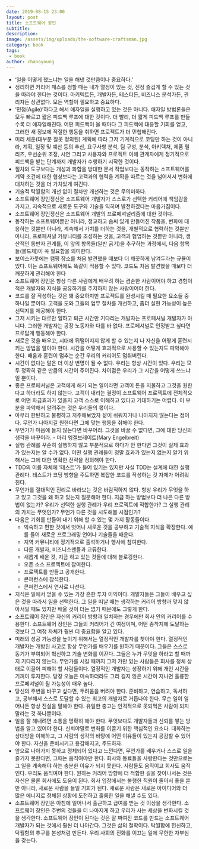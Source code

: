 ```yaml
---
date: 2019-08-15 23:00
layout: post
title: 소프트웨어 장인
subtitle:
description:
image: /assets/img/uploads/the-software-craftsman.jpg
category: book
tags:
 - book
author: chanoyoung
---
```


- ‘일을 어떻게 했느냐는 일을 해낸 것만큼이나 중요하다.’
- 정리하면 커리어 패스를 정할 때는 내가 열정이 있는 것, 진정 즐겁게 할 수 있는 것을 따라야 한다는 것이다. 아키텍트든, 개발자든, 테스터든, 비즈니스 분석가든, 관리자든 상관없다. 모든 역할이 필요하고 중요하다.
- ‘민첩(Agile)’하다고 해서 애자일을 실행하고 있는 것은 아니다. 애자일 방법론들은 모두 빠르고 짧은 피드백 루프에 대한 것이다. 더 빨리, 더 짧게 피드백 루프를 만들수록 더 애자일해진다. 어떤 피드백이 올 때마다 그 피드백에 대응할 기회를 얻고, 그러한 새 정보에 적절한 행동을 취하면 프로젝트가 더 민첩해진다.
- 미리 세운(대부분 잘못 정의된) 계획에 따라 그저 기계적으로 코딩만 하는 것이 아니라, 계획, 일정 및 예산 등의 추산, 요구사항 분석, 팀 구성, 분석, 아키텍처, 제품 릴리즈, 우선순위 조정, 시연 그리고 사용자와 프로젝트 이해 관계자에게 정기적으로 피드백을 받는 단계까지 개발자가 수행하기 시작한 것이다.
- 절차와 도구보다는 개성과 화합을 방대한 문서 작업보다는 동작하는 소프트웨어를 계약 조건에 대한 협상보다는 고객과의 협력을 계획을 따르는 것을 넘어서서 변화에 대처하는 것을 더 가치있게 여긴다.
- 기술적 탁월함의 개선 없이 절차만 개선하는 것은 무의미하다.
- 소프트웨어 장인정신은 소프트웨어 개발자가 스스로가 선택한 커리어에 책임감을 가지고, 지속적으로 새로운 도구와 기술을 익히며 발전하겠다는 마음가짐이다.
- 소프트웨어 장인정신은 소프트웨어 개발의 프로페셔널리즘에 대한 것이다.
- 동작하는 소프트웨어뿐만 아니라, 정교하고 솜씨 있게 만들어진 작품을, 변화에 대응하는 것뿐만 아니라, 계속해서 가치를 더하는 것을, 개별적으로 협력하는 것뿐만 아니라, 프로페셔널 커뮤니티를 조성하는 것을, 고객과 협업하는 것뿐만 아니라, 생산적인 동반자 관계를, 이 앞의 항목들(일반 굵기)을 추구하는 과정에서, 다음 항목들(볼드체)이 꼭 필요함을 의미한다.
- 보이스카웃에는 캠핑 장소를 처음 발견했을 때보다 더 깨끗하게 남겨두라는 규율이 있다. 이는 소프트웨어에도 똑같이 적용할 수 있다. 코드도 처음 발견했을 때보다 더 깨끗하게 관리해야 한다
- 소프트웨어 장인은 항상 다른 사람에게 배우려 하는 겸손한 사람이어야 하고 경험이 적은 개발자와 지식을 공유하기를 주저하지 않는 사람이어야 한다.
- 코드를 잘 작성하는 것은 꽤 중요하지만 프로젝트를 완성시킬 때 필요한 요소들 중 하나일 뿐이다. 고객을 도와 그들의 업무 절차를 개선하고, 좀더 실현 가능성이 높은 선택지를 제공해야 한다.
- 그저 시키는 대로만 일하고 퇴근 시간만 기다리는 개발자는 프로페셔널 개발자가 아니다. 그러한 개발자는 공장 노동자와 다를 바 없다. 프로페셔널로 인정받고 싶다면 프로답게 행동해야 한다.
- 새로운 것을 배우고, 시대에 뒤떨어지지 않게 할 수 있는지 나 자신을 어떻게 훈련시키는 방법을 알아야 한다. 시간을 어떻게 효과적으로 사용할 수 있는지도 파악해야 한다. 배움과 훈련이 멈추는 순간 우리의 커리어도 멈춰버린다.
- 시간이 없다는 말은 더 이상 변명이 될 수 없다. 우리는 항상 시간이 있다. 우리는 모두 정확히 같은 만큼의 시간이 주어진다. 차이점은 우리가 그 시간을 어떻게 쓰느냐일 뿐이다.
- 좋은 프로페셔널은 고객에게 해가 되는 일이라면 고객이 돈을 지불하고 그것을 원한다고 하더라도 하지 않는다. 고객이 내리는 결정이 소프트웨어 프로젝트에 전체적으로 어떤 파급효과가 있을지 고객 스스로 이해하고 있다고 기대하기는 어렵다. 이 부분을 파악해서 알려주는 것은 우리들의 몫이다.
- 아무리 한탄하고 불평하고 저주해보았자 삶이 쉬워지거나 나아지지 않는다는 점이다. 무언가 나아지길 원한다면 그에 맞는 행동을 취해야 한다.
- 무언가가 마음에 들지 않는다면 바꾸어라. 그것을 바꿀 수 없다면, 그에 대한 당신의 생각을 바꾸어라. - 마리 엥겔브레이트(Mary Engelbreit)
- 실행 관례를 꾸준히 실행하지 않고 부분적으로 하다가 안 한다면 그것이 실제 효과가 있는지는 알 수가 없다. 어떤 실행 관례들이 정말 효과가 있는지 없는지 알기 위해서는 그에 대한 명확한 전략을 정의해야 한다.
- TDD의 이름 자체에 ‘테스트’가 들어 있기는 있지만 사실 TDD는 설계에 대한 실행 관례다. 테스트가 코딩 방향을 주도하면 복잡한 코드를 작성하는 것 자체가 어려워진다.
- 무언가를 절대적인 진리로 바라보는 것은 바람직하지 않다. 항상 우리가 무엇을 하고 있고 그것을 왜 하고 있는지 질문해야 한다. 지금 하는 방법보다 더 나은 다른 방법이 없는가? 우리가 선택한 실행 관례가 우리 프로젝트에 적합한가? 그 실행 관례의 가치는 무엇인가? 무언가 다른 것을 시도해볼 시점인가?
- 다음은 기회를 만들어 내기 위해 할 수 있는 몇 가지 활동들이다.
  - 익숙하고 편한 것에서 벗어나 새로운 것을 공부하고 기술적 지식을 확장한다. 예를 들어 새로운 프로그래밍 언어나 기술들을 배운다.
  - 지역 커뮤니티에 정기적으로 출석하거나 행사에 참여한다.
  - 다른 개발자, 비즈니스맨들과 교류한다.
  - 새롭게 배운 것, 지금 하고 있는 것들에 대해 블로깅한다.
  - 오픈 소스 프로젝트에 참여한다.
  - 프로젝트를 만들고 공개한다.
  - 콘퍼런스에 참석한다.
  - 콘퍼런스에서 연사로 나선다.
- 지식은 일에서 얻을 수 있는 가장 흔한 투자 이익이다. 개발자들은 그들이 배우고 싶은 것을 따라서 일을 선택한다. 그 일을 떠날 때는 생각하는 커리어 방향과 맞지 않아서일 때도 있지만 배울 것이 더는 없기 때문에도 그렇게 한다.
- 소프트웨어 장인은 자신의 커리어 방향과 일치하는 경우에만 회사 안의 커리어를 수용한다. 소프트웨어 장인은 그들의 커리어가 긴 여정이며, 어떤 종착지에 도달하는 것보다 그 여정 자체가 훨씬 더 중요함을 알고 있다.
- 미래의 성공 가능성을 높이기 위해서는 열정적인 개발자를 찾아야 한다. 열정적인 개발자는 개방된 사고로 항상 무언가를 배우기를 원하기 때문이다. 그들은 스스로 동기가 부여되어 혁신하고 기술 변화를 이끈다. 그들은 누가 무엇을 하라고 할 때까지 기다리지 않는다. 무언가를 시킬 때까지 그저 가만 있는 사람들은 회사를 정체 상태로 이끌어 피해야 할 사람들이다. 열정적인 개발자는 성장하기 위해 개인 시간을 기꺼이 투자한다. 당장 오늘은 미숙하더라도 그리 길지 않은 시간이 지나면 훌륭한 프로페셔널이 될 가능성이 매우 높다.
- 당신의 주변을 바꾸고 싶다면, 두려움을 버려야 한다. 준비하고, 연습하고, 독서하고, 공부해서 스스로 도달할 수 있는 최고의 개발자로 거듭나야 한다. 무슨 일이 일어나든 항상 진실을 말해야 한다. 유일한 충고는 인격적으로 못되먹은 사람이 되지 말라는 것 하나뿐이다.
- 일을 잘 해내려면 소통을 명확히 해야 한다. 무엇보다도 개발자들과 신뢰를 쌓는 방법을 알고 있어야 한다. 신뢰야말로 변화를 이끌기 위한 핵심적인 요소다. 대화하는 상대방을 이해하고, 그 사람의 생각의 바탕에 어떤 이유들이 있는지 공감할 수 있어야 한다. 자신을 준비시키고 용감해지고, 주도하자.
- 앞으로 나아가지 못하고 정체되어 있다고 느낀다면, 무언가를 배우거나 스스로 일을 즐기지 못한다면, 그때는 움직여야만 한다. 회사와 동료들을 사랑한다는 것만으로는 그 일을 계속해야 하는 충분한 이유가 되지 못한다. 사람들도 움직이고 회사도 움직인다. 우리도 움직여야 한다. 원하는 커리어 방향에 더 적합한 길을 찾아나서는 것은 자신은 물론 회사에도 도움이 된다. 회사 입장에서는 불행한 직원이 줄어서 좋을 뿐만 아니라, 새로운 사람을 들일 기회가 된다. 새로운 사람은 새로운 아이디어와 더 많은 에너지로 정체된 상황에 도전하고 훌륭한 일을 해낼 수도 있다.
- 소프트웨어 장인은 아침에 일어나서 출근하고 급여를 받는 것 이상을 생각한다. 소프트웨어 장인은 주변의 것들을 더 나아지게 하고 우리가 사는 세상을 변화시킬 것을 생각한다. 소프트웨어 장인이 된다는 것은 잘 짜여진 코드를 만드는 소프트웨어 개발자가 되는 것에서 훨씬 더 나아간다. 그것은 삶의 철학이다. 탁월함에 헌신하고, 탁월함의 추구를 본성처럼 만든다. 우리 사회의 진화를 이끄는 일에 무한한 자부심을 갖는다.
